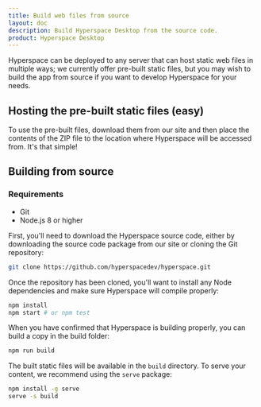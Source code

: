 ```yaml
---
title: Build web files from source
layout: doc
description: Build Hyperspace Desktop from the source code.
product: Hyperspace Desktop
---
```


Hyperspace can be deployed to any server that can host static web files in multiple ways; we currently offer pre-built static files, but you may wish to build the app from source if you want to develop Hyperspace for your needs.

## Hosting the pre-built static files (easy)

To use the pre-built files, download them from our site and then place the contents of the ZIP file to the location where Hyperspace will be accessed from. It's that simple!

## Building from source

### Requirements

- Git
- Node.js 8 or higher

First, you'll need to download the Hyperspace source code, either by downloading the source code package from our site or cloning the Git repository:

```bash
git clone https://github.com/hyperspacedev/hyperspace.git
```

Once the repository has been cloned, you'll want to install any Node dependencies and make sure Hyperspace will compile properly:

```bash
npm install
npm start # or npm test
```

When you have confirmed that Hyperspace is building properly, you can build a copy in the build folder:

```bash
npm run build
```

The built static files will be available in the `build` directory. To serve your content, we recommend using the `serve` package:

```bash
npm install -g serve
serve -s build
```